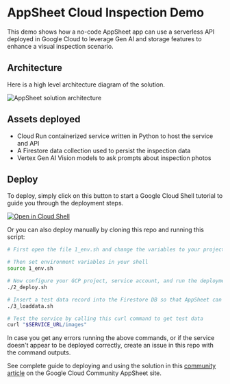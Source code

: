 # AppSheet Cloud Inspection Demo

This demo shows how a no-code AppSheet app can use a serverless API deployed in Google Cloud to leverage Gen AI and storage features to enhance a visual inspection scenario.

## Architecture

Here is a high level architecture diagram of the solution.

![AppSheet solution architecture](architecture.png)

## Assets deployed

- Cloud Run containerized service written in Python to host the service and API
- A Firestore data collection used to persist the inspection data
- Vertex Gen AI Vision models to ask prompts about inspection photos

## Deploy

To deploy, simply click on this button to start a Google Cloud Shell tutorial to guide you through the deployment steps.

[![Open in Cloud Shell](https://gstatic.com/cloudssh/images/open-btn.png)](https://ssh.cloud.google.com/cloudshell/open?cloudshell_git_repo=https://github.com/tyayers/appsheet-cloud-inspection-demo&cloudshell_git_branch=main&cloudshell_workspace=.&cloudshell_tutorial=docs/tutorial.md)

Or you can also deploy manually by cloning this repo and running this script:

```bash
# First open the file 1_env.sh and change the variables to your project and region.

# Then set environment variables in your shell
source 1_env.sh

# Now configure your GCP project, service account, and run the deployment
./2_deploy.sh

# Insert a test data record into the Firestore DB so that AppSheet can detect the schema
./3_loaddata.sh

# Test the service by calling this curl command to get test data
curl "$SERVICE_URL/images"
```

In case you get any errors running the above commands, or if the service doesn't appear to be deployed correctly, create an issue in this repo with the command outputs.

See complete guide to deploying and using the solution in this [community article](https://www.googlecloudcommunity.com/gc/Tips-Tricks/Use-Google-Cloud-Generative-AI-Image-Models-in-AppSheet-as-seen/td-p/629835) on the Google Cloud Community AppSheet site.
